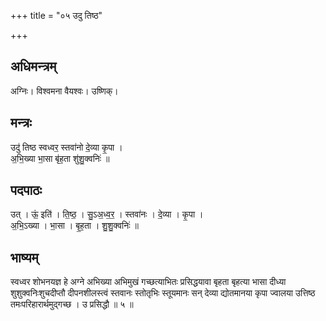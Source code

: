 +++
title = "०५ उदु तिष्ठ"

+++
## अधिमन्त्रम्
अग्निः। विश्वमना वैयश्वः। उष्णिक्।

## मन्त्रः
उदु॑ तिष्ठ स्वध्वर॒ स्तवा॑नो दे॒व्या कृ॒पा ।  
अ॒भि॒ख्या भा॒सा बृ॑ह॒ता शु॑शु॒क्वनिः॑ ॥

## पदपाठः
उत् । ऊं॒ इति॑ । ति॒ष्ठ॒ । सु॒ऽअ॒ध्व॒र॒ । स्तवा॑नः । दे॒व्या । कृ॒पा ।  
अ॒भि॒ऽख्या । भा॒सा । बृ॒ह॒ता । शु॒शु॒क्वनिः॑ ॥

## भाष्यम्
स्वध्वर शोभनयज्ञ हे अग्ने अभिख्या अभिमुखं गच्छत्याभितः प्रसिद्धयावा बृहता बृहत्या भासा दीध्या शुशुक्वनिःशुचदीप्तौ दीपनशीलस्त्वं स्तवानः स्तोतृभिः स्तूयमानः सन् देव्या द्योतमानया कृपा ज्वालया उत्तिष्ठ तमःपरिहारार्थमुद्गच्छ । उ प्रसिद्धौ ॥ ५ ॥
